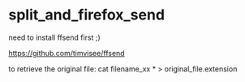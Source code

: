 # split_and_firefox_send

need to install ffsend first ;)

https://github.com/timvisee/ffsend


to retrieve the original file: 
cat filename_xx * > original_file.extension
